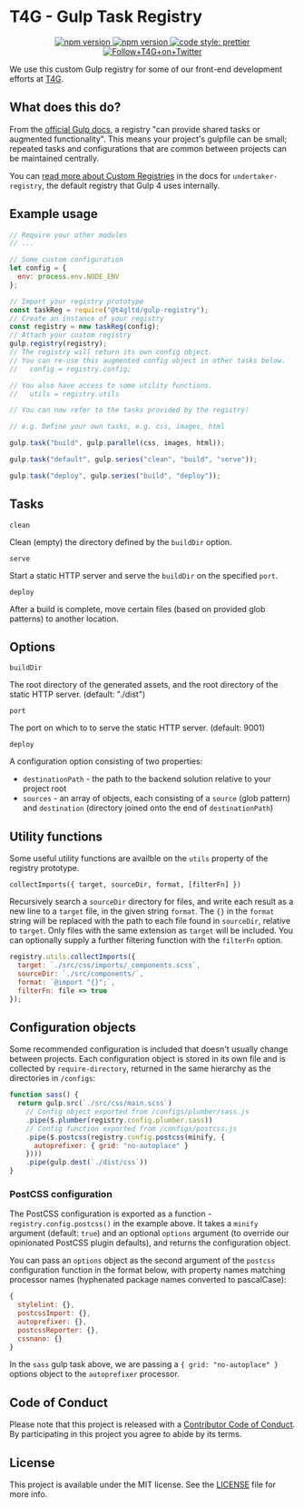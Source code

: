 # T4G - Gulp Task Registry

<p align="center">
  <a href="https://www.npmjs.com/package/@t4gltd/gulp-registry">
    <img alt="npm version" src="https://img.shields.io/npm/v/@t4gltd/gulp-registry.svg?style=flat-square">
  </a>
  <a href="https://david-dm.org/t4gltd/gulp-registry">
    <img alt="npm version" src="https://img.shields.io/david/dev/t4gltd/gulp-registry.svg?style=flat-square">
  </a>
  <a href="https://github.com/prettier/prettier">
    <img alt="code style: prettier" src="https://img.shields.io/badge/code_style-prettier-ff69b4.svg?style=flat-square">
  </a>
  <a href="https://twitter.com/T4G">
    <img alt="Follow+T4G+on+Twitter" src="https://img.shields.io/twitter/follow/t4g.svg?label=follow+T4G&style=flat-square">
  </a>
</p>

We use this custom Gulp registry for some of our front-end development efforts at [T4G].

## What does this do?

From the [official Gulp docs](https://github.com/gulpjs/gulp/blob/master/docs/api/registry.md), a registry "can provide shared tasks or augmented functionality". This means your project's gulpfile can be small; repeated tasks and configurations that are common between projects can be maintained centrally.

You can [read more about Custom Registries](https://github.com/gulpjs/undertaker-registry#custom-registries) in the docs for `undertaker-registry`, the default registry that Gulp 4 uses internally.

[t4g]: https://www.t4g.com

## Example usage

```js
// Require your other modules
// ...

// Some custom configuration
let config = {
  env: process.env.NODE_ENV
};

// Import your registry prototype
const taskReg = require("@t4gltd/gulp-registry");
// Create an instance of your registry
const registry = new taskReg(config);
// Attach your custom registry
gulp.registry(registry);
// The registry will return its own config object.
// You can re-use this augmented config object in other tasks below.
//   config = registry.config;

// You also have access to some utility functions.
//   utils = registry.utils

// You can now refer to the tasks provided by the registry!

// e.g. Define your own tasks, e.g. css, images, html

gulp.task("build", gulp.parallel(css, images, html));

gulp.task("default", gulp.series("clean", "build", "serve"));

gulp.task("deploy", gulp.series("build", "deploy"));
```

## Tasks

`clean`

Clean (empty) the directory defined by the `buildDir` option.

`serve`

Start a static HTTP server and serve the `buildDir` on the specified `port`.

`deploy`

After a build is complete, move certain files (based on provided glob patterns) to another location.

## Options

`buildDir`

The root directory of the generated assets, and the root directory of the static HTTP server. (default: "./dist")

`port`

The port on which to to serve the static HTTP server. (default: 9001)

`deploy`

A configuration option consisting of two properties:

- `destinationPath` - the path to the backend solution relative to your project root
- `sources` - an array of objects, each consisting of a `source` (glob pattern) and `destination` (directory joined onto the end of `destinationPath`)

## Utility functions

Some useful utility functions are availble on the `utils` property of the registry prototype.

`collectImports({ target, sourceDir, format, [filterFn] })`

Recursively search a `sourceDir` directory for files, and write each result as a new line to a `target` file, in the given string `format`. The `{}` in the `format` string will be replaced with the path to each file found in `sourceDir`, relative to `target`. Only files with the same extension as `target` will be included. You can optionally supply a further filtering function with the `filterFn` option.

```js
registry.utils.collectImports({
  target: `./src/css/imports/_components.scss`,
  sourceDir: `./src/components/`,
  format: `@import "{}";`,
  filterFn: file => true
});
```

## Configuration objects

Some recommended configuration is included that doesn't usually change between projects. Each configuration object is stored in its own file and is collected by `require-directory`, returned in the same hierarchy as the directories in `/configs`:

```js
function sass() {
  return gulp.src(`./src/css/main.scss`)
    // Config object exported from /configs/plumber/sass.js
    .pipe($.plumber(registry.config.plumber.sass))
    // Config function exported from /configs/postcss.js
    .pipe($.postcss(registry.config.postcss(minify, {
      autoprefixer: { grid: "no-autoplace" }
    })))
    .pipe(gulp.dest(`./dist/css`))
}
```

### PostCSS configuration

The PostCSS configuration is exported as a function - `registry.config.postcss()` in the example above. It takes a `minify` argument (default: `true`) and an optional `options` argument (to override our opinionated PostCSS plugin defaults), and returns the configuration object.

You can pass an `options` object as the second argument of the `postcss` configuration function in the format below, with property names matching processor names (hyphenated package names converted to pascalCase):

```js
{
  stylelint: {},
  postcssImport: {},
  autoprefixer: {},
  postcssReporter: {},
  cssnano: {}
}
```

In the `sass` gulp task above, we are passing a `{ grid: "no-autoplace" }` options object to the `autoprefixer` processor.

## Code of Conduct

Please note that this project is released with a [Contributor Code of Conduct][cc]. By participating in this project you agree to abide by its terms.

[cc]: https://github.com/T4GLTD/gulp-registry/blob/master/CODE_OF_CONDUCT.md

## License

This project is available under the MIT license. See the [LICENSE] file for more info.

[license]: https://github.com/T4GLTD/gulp-registry/blob/master/LICENSE.md
